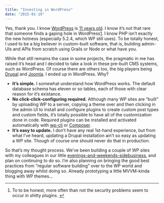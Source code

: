 ```yaml
---
title: "Investing in WordPress"
date: "2015-01-19"
---
```


Yes, thank you. I know [WordPress](http://wordpress.org) is [11 years old](https://wordpress.org/news/2003/05/wordpress-now-available/). I know it’s not that rare that someone finds a gaping hole in WordPress[1]("#fn:security"). I know PHP isn’t exactly the new hotness (especially 5.2.4, which WP still uses). To be totally honest, I used to be a big believer in custom-built software, that is, building admin-UIs and APIs from scratch using Grails or Node or what have you.

While that still remains the case in some projects, the pragmatic in me has raised it’s head and I decided to take a look in these pre-built CMS systems, such as WordPress. Of course there are others too, the big players being [Drupal]("https://www.drupal.org/") and [Joomla]("http://www.joomla.org/"). I ended up in WordPress. Why?

- **It’s simple.** I somewhat understand how WordPress works. The default database schema has eleven or so tables, each of those with clear reason for it’s existance.
- **No click-click-configuring required.** Although many WP sites are “built” by uploading WP to a server, copying a theme over and then clicking in the admin UI to install and configure plugins to create custom post types and custom fields, it’s totally possible to have all of the customization done in code. Required plugins can be installed and activated automatically with [wp-cli]("http://wp-cli.org/") or [Composer]("https://getcomposer.org/").
- **It’s easy to update.** I don’t have any real 1st-hand experience, but from what I’ve heard, updating a Drupal installation ain’t so easy as updating a WP site. Though of course one should never do that in production.

So that’s my thought process. We’ve been building a couple of WP sites with my colleagues in our little [evenings-and-weekends-sidebusiness]("http://alupark.fi"), and plan on continuing to do so. I’m also planning on bringing the good best practices from “regular software building” over to the WP world and blogging away whilst doing so. Already prototyping a little MVVM-kinda thing with WP themes…

* * *

1. To to be honest, more often than not the security problems seem to occur in shitty plugins. [↩]("#fnref:security")
